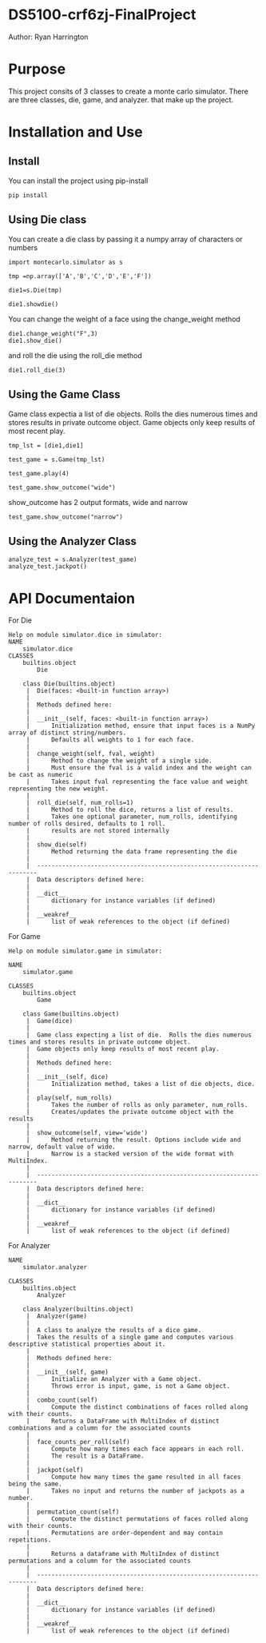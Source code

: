 # DS5100-crf6zj-FinalProject
Author: Ryan Harrington

# Purpose

This project consits of 3 classes to create a monte carlo simulator.  There are three classes, die, game, and analyzer. that make up the project.

# Installation and Use

## Install

You can install the project using pip-install

```
pip install 
```

## Using Die class

You can create a die class by passing it a numpy array of characters or numbers

```
import montecarlo.simulator as s

tmp =np.array(['A','B','C','D','E','F'])

die1=s.Die(tmp)

die1.showdie()
```

You can change the weight of a face using the change_weight method

```
die1.change_weight("F",3)
die1.show_die()
```

and roll the die using the roll_die method

```
die1.roll_die(3)
```

## Using the Game Class

Game class expectia a list of die objects.  Rolls the dies numerous times and stores results in private outcome object. Game objects only keep results of most recent play.

```
tmp_lst = [die1,die1]

test_game = s.Game(tmp_lst)

test_game.play(4)

test_game.show_outcome("wide")
```

show_outcome has 2 output formats, wide and narrow

```
test_game.show_outcome("narrow")
```

## Using the Analyzer Class

```
analyze_test = s.Analyzer(test_game)
analyze_test.jackpot()
```

# API Documentaion

For Die
```
Help on module simulator.dice in simulator:
NAME
    simulator.dice
CLASSES
    builtins.object
        Die
    
    class Die(builtins.object)
     |  Die(faces: <built-in function array>)
     |  
     |  Methods defined here:
     |  
     |  __init__(self, faces: <built-in function array>)
     |      Initialization method, ensure that input faces is a NumPy array of distinct string/numbers.
     |      Defaults all weights to 1 for each face.
     |  
     |  change_weight(self, fval, weight)
     |      Method to change the weight of a single side.  
     |      Must ensure the fval is a valid index and the weight can be cast as numeric
     |      Takes input fval representing the face value and weight representing the new weight.
     |  
     |  roll_die(self, num_rolls=1)
     |      Method to roll the dice, returns a list of results. 
     |      Takes one optional parameter, num_rolls, identifying number of rolls desired, defaults to 1 roll.
     |      results are not stored internally
     |  
     |  show_die(self)
     |      Method returning the data frame representing the die
     |  
     |  ----------------------------------------------------------------------
     |  Data descriptors defined here:
     |  
     |  __dict__
     |      dictionary for instance variables (if defined)
     |  
     |  __weakref__
     |      list of weak references to the object (if defined)
```

For Game

```
Help on module simulator.game in simulator:

NAME
    simulator.game

CLASSES
    builtins.object
        Game
    
    class Game(builtins.object)
     |  Game(dice)
     |  
     |  Game class expecting a list of die.  Rolls the dies numerous times and stores results in private outcome object.
     |  Game objects only keep results of most recent play.
     |  
     |  Methods defined here:
     |  
     |  __init__(self, dice)
     |      Initialization method, takes a list of die objects, dice.
     |  
     |  play(self, num_rolls)
     |      Takes the number of rolls as only parameter, num_rolls.  
     |      Creates/updates the private outcome object with the results
     |  
     |  show_outcome(self, view='wide')
     |      Method returning the result. Options include wide and narrow, default value of wide. 
     |      Narrow is a stacked version of the wide format with MultiIndex.
     |  
     |  ----------------------------------------------------------------------
     |  Data descriptors defined here:
     |  
     |  __dict__
     |      dictionary for instance variables (if defined)
     |  
     |  __weakref__
     |      list of weak references to the object (if defined)
```

For Analyzer

```
NAME
    simulator.analyzer

CLASSES
    builtins.object
        Analyzer
    
    class Analyzer(builtins.object)
     |  Analyzer(game)
     |  
     |  A class to analyze the results of a dice game.
     |  Takes the results of a single game and computes various descriptive statistical properties about it.
     |  
     |  Methods defined here:
     |  
     |  __init__(self, game)
     |      Initialize an Analyzer with a Game object.
     |      Throws error is input, game, is not a Game object.
     |  
     |  combo_count(self)
     |      Compute the distinct combinations of faces rolled along with their counts.
     |      Returns a DataFrame with MultiIndex of distinct combinations and a column for the associated counts
     |  
     |  face_counts_per_roll(self)
     |      Compute how many times each face appears in each roll.
     |      The result is a DataFrame.
     |  
     |  jackpot(self)
     |      Compute how many times the game resulted in all faces being the same.
     |      Takes no input and returns the number of jackpots as a number.
     |  
     |  permutation_count(self)
     |      Compute the distinct permutations of faces rolled along with their counts.
     |      Permutations are order-dependent and may contain repetitions.
     |      
     |      Returns a dataframe with MultiIndex of distinct permutations and a column for the associated counts
     |  
     |  ----------------------------------------------------------------------
     |  Data descriptors defined here:
     |  
     |  __dict__
     |      dictionary for instance variables (if defined)
     |  
     |  __weakref__
     |      list of weak references to the object (if defined)
```

